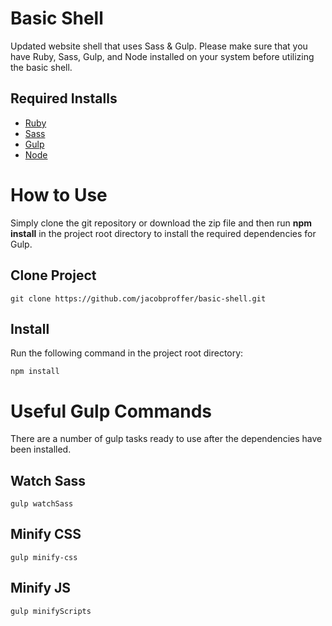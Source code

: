 # Basic Shell

Updated website shell that uses Sass &amp; Gulp. Please make sure that you have Ruby, Sass, Gulp, and Node installed on your system before utilizing the basic shell.

## Required Installs

+ [Ruby](https://www.ruby-lang.org/en/)
+ [Sass](http://sass-lang.com/)
+ [Gulp](http://gulpjs.com/)
+ [Node](https://nodejs.org/en/)

# How to Use

Simply clone the git repository or download the zip file and then run **npm install** in the project root directory to install the required dependencies for Gulp.

## Clone Project

    git clone https://github.com/jacobproffer/basic-shell.git

## Install

Run the following command in the project root directory:

    npm install

# Useful Gulp Commands

There are a number of gulp tasks ready to use after the dependencies have been installed.

## Watch Sass

    gulp watchSass

## Minify CSS

    gulp minify-css

## Minify JS

    gulp minifyScripts
